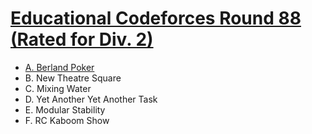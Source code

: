 # [Educational Codeforces Round 88 (Rated for Div. 2)](https://codeforces.com/contest/1359)

- [A. Berland Poker](https://github.com/wingkwong/codeforces/blob/master/contests/1359/A.cpp)
- B. New Theatre Square
- C. Mixing Water
- D. Yet Another Yet Another Task
- E. Modular Stability
- F. RC Kaboom Show